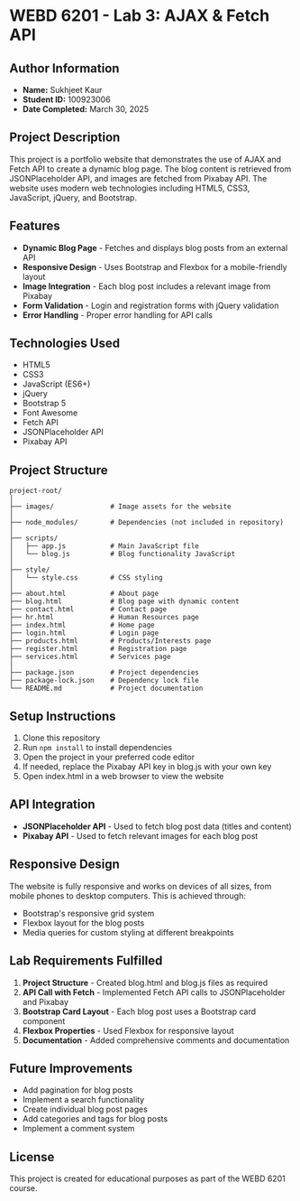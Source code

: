 # WEBD 6201 - Lab 3: AJAX & Fetch API

## Author Information
- **Name:** Sukhjeet Kaur
- **Student ID:** 100923006
- **Date Completed:** March 30, 2025

## Project Description
This project is a portfolio website that demonstrates the use of AJAX and Fetch API to create a dynamic blog page. The blog content is retrieved from JSONPlaceholder API, and images are fetched from Pixabay API. The website uses modern web technologies including HTML5, CSS3, JavaScript, jQuery, and Bootstrap.

## Features
- **Dynamic Blog Page** - Fetches and displays blog posts from an external API
- **Responsive Design** - Uses Bootstrap and Flexbox for a mobile-friendly layout
- **Image Integration** - Each blog post includes a relevant image from Pixabay
- **Form Validation** - Login and registration forms with jQuery validation
- **Error Handling** - Proper error handling for API calls

## Technologies Used
- HTML5
- CSS3
- JavaScript (ES6+)
- jQuery
- Bootstrap 5
- Font Awesome
- Fetch API
- JSONPlaceholder API
- Pixabay API

## Project Structure
```
project-root/
│
├── images/              # Image assets for the website
│
├── node_modules/        # Dependencies (not included in repository)
│
├── scripts/
│   ├── app.js           # Main JavaScript file
│   └── blog.js          # Blog functionality JavaScript
│
├── style/
│   └── style.css        # CSS styling
│
├── about.html           # About page
├── blog.html            # Blog page with dynamic content
├── contact.html         # Contact page
├── hr.html              # Human Resources page
├── index.html           # Home page
├── login.html           # Login page
├── products.html        # Products/Interests page
├── register.html        # Registration page
├── services.html        # Services page
│
├── package.json         # Project dependencies
├── package-lock.json    # Dependency lock file
└── README.md            # Project documentation
```

## Setup Instructions
1. Clone this repository
2. Run `npm install` to install dependencies
3. Open the project in your preferred code editor
4. If needed, replace the Pixabay API key in blog.js with your own key
5. Open index.html in a web browser to view the website

## API Integration
- **JSONPlaceholder API** - Used to fetch blog post data (titles and content)
- **Pixabay API** - Used to fetch relevant images for each blog post

## Responsive Design
The website is fully responsive and works on devices of all sizes, from mobile phones to desktop computers. This is achieved through:
- Bootstrap's responsive grid system
- Flexbox layout for the blog posts
- Media queries for custom styling at different breakpoints

## Lab Requirements Fulfilled
1. **Project Structure** - Created blog.html and blog.js files as required
2. **API Call with Fetch** - Implemented Fetch API calls to JSONPlaceholder and Pixabay
3. **Bootstrap Card Layout** - Each blog post uses a Bootstrap card component
4. **Flexbox Properties** - Used Flexbox for responsive layout
5. **Documentation** - Added comprehensive comments and documentation

## Future Improvements
- Add pagination for blog posts
- Implement a search functionality
- Create individual blog post pages
- Add categories and tags for blog posts
- Implement a comment system

## License
This project is created for educational purposes as part of the WEBD 6201 course.